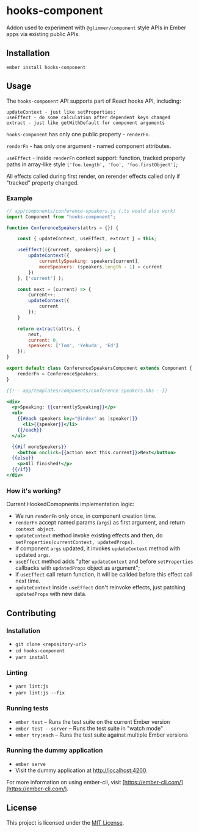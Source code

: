 hooks-component
==============================================================================

Addon used to experiment with `@glimmer/component` style APIs in Ember apps via
existing public APIs.

Installation
------------------------------------------------------------------------------

```
ember install hooks-component
```


Usage
------------------------------------------------------------------------------

The `hooks-component` API supports part of React hooks API, including:

	updateContext - just like setProperties;
	useEffect - do some calculation after dependent keys changed
	extract - just like getWithDefault for component arguments

`hooks-component` has only one public property - `renderFn`.

`renderFn`  - has only one argument - named component attributes.

`useEffect` - inside `renderFn` context support: function, tracked property paths in array-like style `['foo.length', 'foo', 'foo.firstObject']`;

All effects called during first render, on rerender effects called only if "tracked" property changed.

### Example

```js
// app/components/conference-speakers.js (.ts would also work)
import Component from "hooks-component";

function ConferenceSpeakers(attrs = {}) {

	const { updateContext, useEffect, extract } = this;

	useEffect(({current, speakers}) => {
		updateContext({
			currentlySpeaking: speakers[current],
			moreSpeakers: (speakers.length - 1) > current
		})
	}, ['current'] );

	const next = (current) => {
		current++;
		updateContext({
			current 
		});
	}

	return extract(attrs, {
		next,
		current: 0,
		speakers: ['Tom', 'Yehuda', 'Ed']
	});
}

export default class ConferenceSpeakersComponent extends Component {
	renderFn = ConferenceSpeakers;
}
```

```hbs
{{!-- app/templates/components/conference-speakers.hbs --}}

<div>
  <p>Speaking: {{currentlySpeaking}}</p>
  <ul>
    {{#each speakers key="@index" as |speaker|}}
      <li>{{speaker}}</li>
    {{/each}}
  </ul>

  {{#if moreSpeakers}}
    <button onclick={{action next this.current}}>Next</button>
  {{else}}
    <p>All finished!</p>
  {{/if}}
</div>
```


### How it's working?
Current HookedComopnents implementation logic:

* We run `renderFn` only once, in component creation time.
* `renderFn` accept named params (`args`) as first argument, and return `context object`.
* `updateContext` method invoke existing effects and then, do `setProperties(currentContext, updatedProps)`.
* if component `args` updated, it invokes `updateContext` method with updated `args`.
* `useEffect` method adds "after `updateContext` and before `setProperties` callbacks with `updatedProps` object as argument"; 
* if `useEffect` call return function, it will be callded before this effect call next time.
* `updateContext` inside `useEffect` don't reinvoke effects, just patching `updatedProps` with new data.

Contributing
------------------------------------------------------------------------------

### Installation

* `git clone <repository-url>`
* `cd hooks-component`
* `yarn install`

### Linting

* `yarn lint:js`
* `yarn lint:js --fix`

### Running tests

* `ember test` – Runs the test suite on the current Ember version
* `ember test --server` – Runs the test suite in "watch mode"
* `ember try:each` – Runs the test suite against multiple Ember versions

### Running the dummy application

* `ember serve`
* Visit the dummy application at [http://localhost:4200](http://localhost:4200).

For more information on using ember-cli, visit [https://ember-cli.com/](https://ember-cli.com/).

License
------------------------------------------------------------------------------

This project is licensed under the [MIT License](LICENSE.md).

